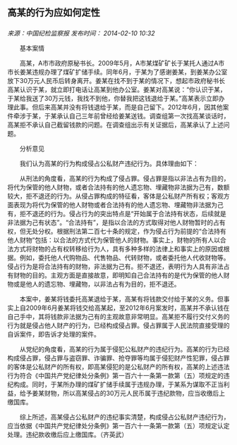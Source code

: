 ## 高某的行为应如何定性

### 

_来源：中国纪检监察报_ _发布时间： 2014-02-10 10:32_

　　基本案情

　　高某，A市市政府原秘书长。2009年5月，A市某煤矿矿长于某托人通过A市市长姜某违规办理了煤矿扩储手续。同年6月，于某为了感谢姜某，到姜某办公室放下30万元人民币后转身离开。姜某在找不到于某的情况下，想起市政府秘书长高某认识于某，就立即打电话让高某到他办公室。姜某对高某说：“你认识于某，于某给我送了30万元钱，我找不到他，你替我把这钱退给于某。”高某表示立即办理此事。但后来高某并没有将钱退给于某，而是自己留下。2012年6月，因其他案件牵涉于某，于某承认自己三年前曾经给姜某送钱。调查组第一次找高某谈话时，高某拒不承认自己截留钱款的问题。在调查组出示有关证据后，高某承认了上述问题。

　　分析意见

　　我们认为高某的行为构成侵占公私财产违纪行为。具体理由如下：

　　从刑法的角度看，高某的行为构成了侵占罪。侵占罪是指以非法占有为目的，将代为保管的他人财物，或者合法持有的他人遗忘物、埋藏物非法据为己有，数额较大，拒不退还的行为。从侵占罪构成的特征看，客体是公私财产所有权；客观方面表现为将代为保管的他人财物或者合法持有的他人遗忘物、埋藏物非法据为己有，拒不退还的行为。侵占行为的突出特点是“开始属于合法持有状态，后续就是非法据为己有状态”。“合法持有”，是指以合法的方式取得对他人财物暂时的占有权，但无处分权。根据刑法第二百七十条的规定，作为侵占行为前提的“合法持有他人财物”包括：以合法的方式代为保管他人的财物。事实上，财物的所有人以合法方式将财物的占有权转移给行为人，具有多种多样的法律上和事实上的原因或根据。例如，委托他人代购物品、代售物品、代转财物，或者委托他人代收财物等。侵占行为是将合法持有的财物，非法据为己有。拒不退还，表明行为人具有非法占有财物的目的。主观方面是直接故意，即明知自己合法持有的是代为保管的他人财物或是他人的遗忘物、埋藏物，以非法占有为目的，拒不退还。

　　本案中，姜某将钱委托高某退给于某，高某有将钱款交付给于某的义务。但事实上自2009年6月姜某将钱交给高某起，至2012年6月案发时，高某并不承认钱在自己手中，其将钱款非法据为己有的主观故意非常明显。高某拒不履行交付义务的行为就是侵占他人财产的行为，已经构成侵占罪。侵占罪属于人民法院直接受理的自诉案件，即告诉才处理的案件。

　　从党纪的角度看，高某的行为属于侵犯公私财产的违纪行为。高某的行为已经构成侵占罪，侵占罪与盗窃罪、诈骗罪、抢夺罪等均属于侵犯财产性犯罪，侵占罪的客体是公私财产的所有权，即高某侵犯的是公私财产的所有权，高某的上述违法行为符合《中国共产党纪律处分条例》第一百六十一条第一款第（五）项规定的违纪构成。同时，于某所办理的煤矿扩储手续属于违规办理，于某系为谋取不正当利益，给予姜某财物，所以高某侵占的30万元人民币属于违纪款物，应当收缴后上缴国库。

　　综上所述，高某侵占公私财产的违纪事实清楚，构成侵占公私财产违纪行为，应当依据《中国共产党纪律处分条例》第一百六十一条第一款第（五）项规定认定处理。违纪款收缴后应上缴国库。（齐英武）